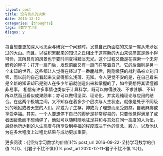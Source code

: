 ```yaml
---
layout: post
title: 没有终点的求索
date: 2016-12-12
categories: [thoughts]
tags: [数学学习]
disqus: y
---
```


每当想要更加深入地思索与研究一个问题时，发觉自己所面临的又是一座从未涉足过的大山。而且，以往积累起来的知识之丘相比于这座新的大山来说简直是渺小得可怜，其所具有的风景也于霎时间变得黯淡无光。这个过程又像是在探索一个无穷嵌套的屋子：打开一扇门后，发现前面又有一扇门在等着自己，它的后面则是另一个未知的世界。这些都让人觉得在经过了一番鏖战后，刚刚缴获的战利品被立刻归零，而以前的自己看起来又显得那么浅薄、无知。令人更觉不安的是，在自己看来是全新的知识却已是别人在多少年前就创造出来和掌握的了，如今要想将其读懂都非易事。 相信有许多事情也类似于计算科学，既可以做得肤浅、不求甚解、不知所以然而且看似成果颇丰；亦可以做得坚深、理论化、并实现纯理论与应用的结合。在这两个极端之间，又不知存在着多少个层次与人生状态，就像是处于不同级别的地狱或者天堂的人们，抑或为了生存，抑或为了理想而忍受煎熬，自我麻痹或享受幸福。其实，一个人要想停下自己的脚步是非常容易的，只要他觉得满足了或者因疲惫而不想动弹了，他就可以随时随地驻足并和与其处在同一高度的人为伍。最终他所达到的人生高度与所享受到幸福的程度取决于他的信念、毅力，以及他认为在多大程度上过程比结果与成功更加重要。

更多阅读：《[坚持学习数学的价值]({% post_url 2016-09-22-坚持学习数学的价值 %})》、《[君子不忧不惧]({% post_url 2020-12-11-君子不忧不惧 %})》。

